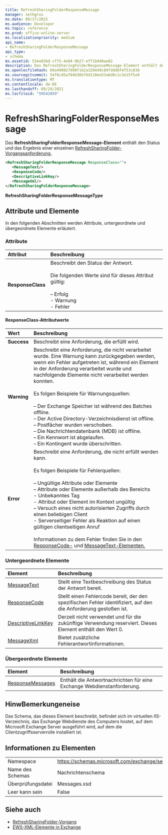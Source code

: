 ```yaml
---
title: RefreshSharingFolderResponseMessage
manager: sethgros
ms.date: 09/17/2015
ms.audience: Developer
ms.topic: reference
ms.prod: office-online-server
ms.localizationpriority: medium
api_name:
- RefreshSharingFolderResponseMessage
api_type:
- schema
ms.assetid: 53ee65bd-cf75-4e04-9b27-eff1b040ae82
description: Das RefreshSharingFolderResponseMessage-Element enthält den Status und das Ergebnis einer einzelnen RefreshSharingFolder-Vorgangsanforderung.
ms.openlocfilehash: 69a490027d98f1b2a320449c89fddd6f4f53c838
ms.sourcegitcommit: 54f6cd5a704b36b76d110ee53a6d6c1c3e15f5a9
ms.translationtype: MT
ms.contentlocale: de-DE
ms.lasthandoff: 09/24/2021
ms.locfileid: "59542859"
---
```

# <a name="refreshsharingfolderresponsemessage"></a>RefreshSharingFolderResponseMessage

Das **RefreshSharingFolderResponseMessage-Element** enthält den Status und das Ergebnis einer einzelnen [RefreshSharingFolder-Vorgangsanforderung.](refreshsharingfolder-operation.md) 
  
```xml
<RefreshSharingFolderResponseMessage ResponseClass="">
   <MessageText/>
   <ResponseCode/>
   <DescriptiveLinkKey/>
   <MessageXml/>
</RefreshSharingFolderResponseMessage>
```

 **RefreshSharingFolderResponseMessageType**
## <a name="attributes-and-elements"></a>Attribute und Elemente

In den folgenden Abschnitten werden Attribute, untergeordnete und übergeordnete Elemente erläutert.
  
### <a name="attributes"></a>Attribute

|**Attribut**|**Beschreibung**|
|:-----|:-----|
|**ResponseClass** <br/> | Beschreibt den Status der Antwort. <br/><br/>Die folgenden Werte sind für dieses Attribut gültig:  <br/><br/>– Erfolg  <br/>- Warnung  <br/>- Fehler  <br/> |
   
#### <a name="responseclass-attribute-values"></a>ResponseClass-Attributwerte

|**Wert**|**Beschreibung**|
|:-----|:-----|
|**Success** <br/> |Beschreibt eine Anforderung, die erfüllt wird.  <br/> |
|**Warning** <br/> | Beschreibt eine Anforderung, die nicht verarbeitet wurde. Eine Warnung kann zurückgegeben werden, wenn ein Fehler aufgetreten ist, während ein Element in der Anforderung verarbeitet wurde und nachfolgende Elemente nicht verarbeitet werden konnten. <br/><br/>Es folgen Beispiele für Warnungsquellen: <br/> <br/>– Der Exchange Speicher ist während des Batches offline.  <br/>– Der Active Directory-Verzeichnisdienst ist offline.  <br/>– Postfächer wurden verschoben.  <br/>– Die Nachrichtendatenbank (MDB) ist offline.  <br/>– Ein Kennwort ist abgelaufen.  <br/>– Ein Kontingent wurde überschritten.  <br/> |
|**Error** <br/> | Beschreibt eine Anforderung, die nicht erfüllt werden kann. <br/><br/>Es folgen Beispiele für Fehlerquellen:  <br/><br/>– Ungültige Attribute oder Elemente  <br/>– Attribute oder Elemente außerhalb des Bereichs  <br/>- Unbekanntes Tag  <br/>- Attribut oder Element im Kontext ungültig  <br/>– Versuch eines nicht autorisierten Zugriffs durch einen beliebigen Client  <br/>- Serverseitiger Fehler als Reaktion auf einen gültigen clientseitigen Anruf  <br/><br/>  Informationen zu dem Fehler finden Sie in den [ResponseCode-](responsecode.md) und [MessageText-Elementen.](messagetext.md)  <br/> |
   
### <a name="child-elements"></a>Untergeordnete Elemente

|**Element**|**Beschreibung**|
|:-----|:-----|
|[MessageText](messagetext.md) <br/> |Stellt eine Textbeschreibung des Status der Antwort bereit.  <br/> |
|[ResponseCode](responsecode.md) <br/> |Stellt einen Fehlercode bereit, der den spezifischen Fehler identifiziert, auf den die Anforderung gestoßen ist.  <br/> |
|[DescriptiveLinkKey](descriptivelinkkey.md) <br/> |Derzeit nicht verwendet und für die zukünftige Verwendung reserviert. Dieses Element enthält den Wert 0.  <br/> |
|[MessageXml](messagexml.md) <br/> |Bietet zusätzliche Fehlerantwortinformationen.  <br/> |
   
### <a name="parent-elements"></a>Übergeordnete Elemente

|**Element**|**Beschreibung**|
|:-----|:-----|
|[ResponseMessages](responsemessages.md) <br/> |Enthält die Antwortnachrichten für eine Exchange Webdienstanforderung.  <br/> |
   
## <a name="remarks"></a>HinwBemerkungeneise

Das Schema, das dieses Element beschreibt, befindet sich im virtuellen IIS-Verzeichnis, das Exchange Webdienste des Computers hostet, auf dem Microsoft Exchange Server ausgeführt wird, auf dem die Clientzugriffsserverrolle installiert ist.
  
## <a name="element-information"></a>Informationen zu Elementen

|||
|:-----|:-----|
|Namespace  <br/> |https://schemas.microsoft.com/exchange/services/2006/messages  <br/> |
|Name des Schemas  <br/> |Nachrichtenschema  <br/> |
|Überprüfungsdatei  <br/> |Messages.xsd  <br/> |
|Leer kann sein  <br/> |False  <br/> |
   
## <a name="see-also"></a>Siehe auch

- [RefreshSharingFolder-Vorgang](refreshsharingfolder-operation.md)
- [EWS-XML-Elemente in Exchange](ews-xml-elements-in-exchange.md)

